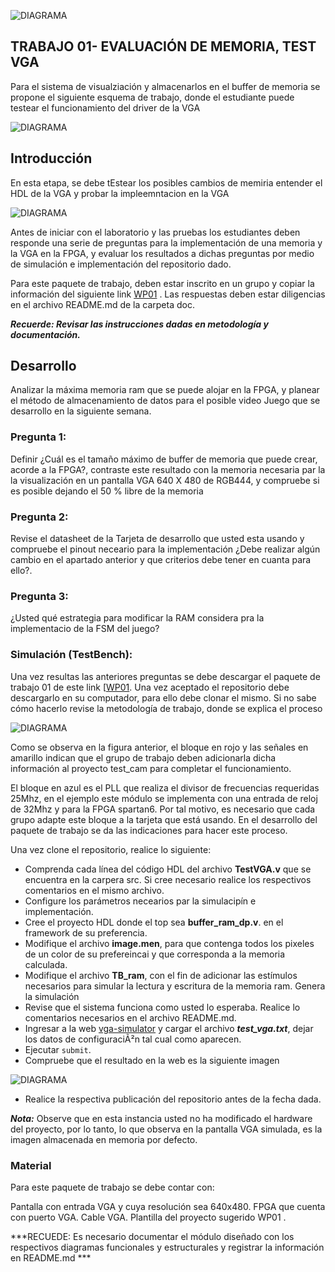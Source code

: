 
![DIAGRAMA](https://github.com/unal-edigital1/2020-2/blob/master/docs/figs/Diapositiva1_.PNG)

## TRABAJO 01- EVALUACIÓN DE MEMORIA, TEST VGA 

Para el sistema de visualziación y almacenarlos en el buffer de memoria se propone el siguiente esquema de trabajo, donde el estudiante puede testear el funcionamiento del driver de la VGA

![DIAGRAMA](https://github.com/unal-edigital1/2020-2/blob/master/docs/figs/Diapositiva2.PNG)
## Introducción 
En esta etapa, se debe tEstear los posibles cambios de memiria entender el HDL de la VGA  y probar la impleemntacion en la VGA 

![DIAGRAMA](https://github.com/unal-edigital1/2020-2/blob/master/docs/figs/Diapositiva3.PNG)

Antes de iniciar con el laboratorio   y las pruebas los estudiantes deben  responde una serie de preguntas para la implementación de una memoria y la VGA en la FPGA, y evaluar los  resultados a dichas preguntas por medio de  simulación e implementación del repositorio  dado.

Para este paquete de trabajo, deben   estar inscrito en un grupo y copiar la información del siguiente link  [WP01]() .
Las respuestas deben estar diligencias en el archivo README.md de la carpeta doc. 

***Recuerde: Revisar  las instrucciones dadas en metodología y documentación.***



## Desarrollo

Analizar la máxima memoria ram que se puede alojar en la FPGA,  y planear el método de almacenamiento de datos  para el posible video Juego que se desarrollo en la siguiente semana.

### Pregunta 1:
Definir ¿Cuál es el tamaño máximo de buffer de memoria que puede crear, acorde a la FPGA?,  contraste este resultado con la memoria  necesaria par la la visualización en un pantalla VGA 640 X 480  de RGB444, y compruebe si es posible dejando el 50 % libre de la memoria 

### Pregunta 2:
Revise el datasheet de la Tarjeta de desarrollo que usted esta usando y compruebe el pinout neceario para la implementación ¿Debe realizar algún cambio en el apartado anterior y que criterios debe tener en cuanta para ello?.

### Pregunta 3:

¿Usted qué estrategia para modificar la RAM considera pra la implementacio de la FSM del juego? 

### Simulación (TestBench):

Una vez resultas las anteriores preguntas se  debe descargar el paquete de trabajo 01 de este link  [[WP01]().
Una vez aceptado el repositorio debe descargarlo en su computador, para ello debe  clonar el mismo. Si no sabe cómo hacerlo  revise la metodología de trabajo, donde se explica el proceso

![DIAGRAMA](https://github.com/unal-edigital1/2020-2/blob/master/docs/figs/Diapositiva4.PNG)

Como se observa en la figura anterior, el bloque en rojo y las señales en amarillo indican que el grupo de trabajo deben adicionarla dicha información al proyecto test_cam para completar el funcionamiento.

El bloque en azul es el PLL que realiza el divisor de frecuencias requeridas 25Mhz, en el ejemplo este módulo se implementa con una entrada de reloj de 32Mhz y para la FPGA spartan6. Por tal motivo, es necesario que cada grupo adapte este bloque a la tarjeta que está usando. En el desarrollo del paquete de trabajo se da las indicaciones para hacer este proceso.

Una vez clone el repositorio, realice lo siguiente:

* Comprenda cada línea del código HDL del archivo **TestVGA.v** que se encuentra en la carpera src. Si cree necesario realice los respectivos comentarios  en el mismo archivo.
* Configure los parámetros necearios par la simulacipín e implementación.
* Cree el proyecto HDL  donde el top sea **buffer_ram_dp.v**. en el framework  de su preferencia. 
* Modifique el archivo **image.men**, para que contenga todos los pixeles de un color de su prefereincai  y que corresponda a la memoria calculada.
* Modifique el archivo **TB_ram**, con el fin de adicionar las estímulos necesarios para simular la lectura y escritura de la memoria ram. Genera la simulación 
* Revise que el sistema funciona como usted lo esperaba. Realice lo comentarios necesarios  en el archivo README.md. 
* Ingresar a la web [vga-simulator](https://ericeastwood.com/lab/vga-simulator/)  y cargar el archivo ***test_vga.txt***, dejar los datos de configuraciÃ²n tal cual como aparecen. 
* Ejecutar `submit`. 
* Compruebe que el resultado en la web es la siguiente imagen

![DIAGRAMA](https://github.com/unal-edigital1/2020-2/blob/master/docs/figs/resultado1.png)

* Realice la respectiva publicación del repositorio antes de la fecha dada. 

***Nota:*** Observe que en esta instancia usted no ha modificado el hardware del proyecto, por lo tanto, lo que observa en la pantalla VGA simulada, es la imagen almacenada en memoria por defecto.




### Material
Para este paquete de trabajo se debe contar con:

Pantalla con entrada VGA y cuya resolución sea 640x480.
FPGA que cuenta con puerto VGA.
Cable VGA.
Plantilla del proyecto sugerido WP01 .

***RECUEDE: Es necesario documentar el módulo diseñado con los respectivos diagramas funcionales y estructurales y registrar la información en README.md ***





